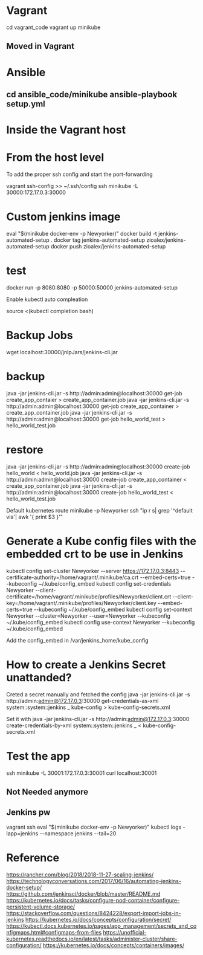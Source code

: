 Vagrant
===

  cd vagrant_code
  vagrant up minikube

Moved in Vagrant
--------------------------------
Ansible
===
  cd ansible_code/minikube
  ansible-playbook setup.yml
--------------------------------

Inside the Vagrant host
===


From the host level
===
To add the proper ssh config and start the port-forwarding

  vagrant ssh-config >> ~/.ssh/config
  ssh minikube -L 30000:172.17.0.3:30000

Custom jenkins image
===
  eval "$(minikube docker-env -p Newyorker)"
  docker build -t jenkins-automated-setup .
  docker tag jenkins-automated-setup zioalex/jenkins-automated-setup
  docker push zioalex/jenkins-automated-setup

  # test
  docker run -p 8080:8080 -p 50000:50000 jenkins-automated-setup

Enable kubectl auto compleation

  source <(kubectl completion bash)

Backup Jobs
===
  wget localhost:30000/jnlpJars/jenkins-cli.jar

# backup
  java -jar jenkins-cli.jar -s http://admin:admin@localhost:30000 get-job create_app_contaier > create_app_container.job
  java -jar jenkins-cli.jar -s http://admin:admin@localhost:30000 get-job create_app_container > create_app_container.job
  java -jar jenkins-cli.jar -s http://admin:admin@localhost:30000 get-job hello_world_test > hello_world_test.job

# restore
  java -jar jenkins-cli.jar -s http://admin:admin@localhost:30000 create-job hello_world < hello_world.job
  java -jar jenkins-cli.jar -s http://admin:admin@localhost:30000 create-job create_app_container < create_app_container.job
  java -jar jenkins-cli.jar -s http://admin:admin@localhost:30000 create-job hello_world_test < hello_world_test.job


Default kubernetes route
  minikube -p Newyorker ssh "ip r s| grep '^default via'| awk '{ print \$3 }'"

Generate a Kube config files with the embedded crt to be use in Jenkins
===

  kubectl config set-cluster Newyorker --server https://172.17.0.3:8443 --certificate-authority=/home/vagrant/.minikube/ca.crt  --embed-certs=true --kubeconfig ~/.kube/config_embed
  kubectl config set-credentials Newyorker --client-certificate=/home/vagrant/.minikube/profiles/Newyorker/client.crt --client-key=/home/vagrant/.minikube/profiles/Newyorker/client.key  --embed-certs=true --kubeconfig ~/.kube/config_embed
  kubectl config set-context Newyorker --cluster=Newyorker --user=Newyorker --kubeconfig ~/.kube/config_embed
  kubectl config use-context Newyorker --kubeconfig ~/.kube/config_embed

Add the config_embed in /var/jenkins_home/kube_config

How to create a Jenkins Secret unattanded?
===
Creted a secret manually and fetched the config
  java -jar jenkins-cli.jar  -s http://admin:admin@172.17.0.3:30000 get-credentials-as-xml system::system::jenkins _ kube-config > kube-config-secrets.xml

Set it with
  java -jar jenkins-cli.jar  -s http://admin:admin@172.17.0.3:30000 create-credentials-by-xml system::system::jenkins _ < kube-config-secrets.xml


Test the app
===
  ssh minikube -L 30001:172.17.0.3:30001
  curl localhost:30001



Not Needed anymore
---
Jenkins pw
---

  vagrant ssh
  eval "$(minikube docker-env -p Newyorker)"
  kubectl logs -lapp=jenkins --namespace jenkins --tail=20


Reference
===
https://rancher.com/blog/2018/2018-11-27-scaling-jenkins/
https://technologyconversations.com/2017/06/16/automating-jenkins-docker-setup/
https://github.com/jenkinsci/docker/blob/master/README.md
https://kubernetes.io/docs/tasks/configure-pod-container/configure-persistent-volume-storage/
https://stackoverflow.com/questions/8424228/export-import-jobs-in-jenkins
https://kubernetes.io/docs/concepts/configuration/secret/
https://kubectl.docs.kubernetes.io/pages/app_management/secrets_and_configmaps.html#configmaps-from-files
https://unofficial-kubernetes.readthedocs.io/en/latest/tasks/administer-cluster/share-configuration/
https://kubernetes.io/docs/concepts/containers/images/

